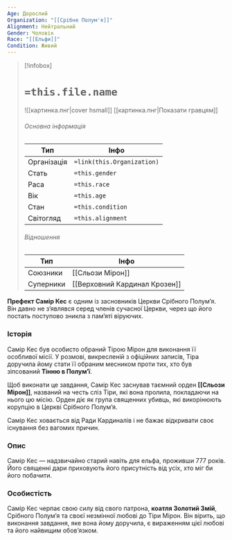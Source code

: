 ```yaml
---
Age: Дорослий
Organization: "[[Срібне Полум'я]]"
Alignment: Нейтральний
Gender: Чоловік
Race: "[[Ельфи]]"
Condition: Живий
---
```

> [!infobox]
> # `=this.file.name`
> ![[картинка.пнг|cover hsmall]]
> [[картинка.пнг|Показати гравцям]]
> ###### Основна інформація
> Тип | Інфо |
> ---|---|
> Організація | `=link(this.Organization)` |
> Стать | `=this.gender` |
> Раса | `=this.race` 
> Вік | `=this.age` |
> Стан | `=this.condition` |
> Світогляд | `=this.alignment` |
> ###### Відношення
> Тип | Інфо |
> ---|---|
> Союзники | [[Сльози Мірон]] |
> Суперники | [[Верховний Кардинал Крозен]] |

**Префект Самір Кес** є одним із засновників Церкви Срібного Полум’я. Він давно не з’являвся серед членів сучасної Церкви, через що його постать поступово зникла з пам’яті віруючих.

### **Історія**

Самір Кес був особисто обраний Тірою Мірон для виконання її особливої місії. У розмові, викресленій з офіційних записів, Тіра доручила йому стати її обраним месником проти тих, хто був зіпсований **Тінню в Полум’ї**.

Щоб виконати це завдання, Самір Кес заснував таємний орден **[[Сльози Мірон]]**, названий на честь сліз Тіри, які вона пролила, покладаючи на нього цю місію. Орден діє як група священних убивць, які викорінюють корупцію в Церкві Срібного Полум’я.

Самір Кес ховається від Ради Кардиналів і не бажає відкривати своє існування без вагомих причин.

### **Опис**

Самір Кес — надзвичайно старий навіть для ельфа, проживши 777 років. Його священні дари приховують його присутність від усіх, хто міг би його побачити.

### **Особистість**

Самір Кес черпає свою силу від свого патрона, **коатля Золотий Змій**, Срібного Полум’я та своєї незмінної любові до Тіри Мірон. Він вірить, що виконання завдання, яке вона йому доручила, є вираженням цієї любові та його найвищим обов’язком.